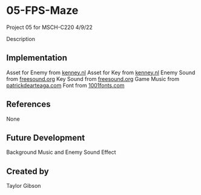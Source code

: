 # 05-FPS-Maze
Project 05 for MSCH-C220
4/9/22

Description

## Implementation
Asset for Enemy from [kenney.nl](https://kenney.nl/assets/blocky-characters)
Asset for Key from [kenney.nl](https://kenney.nl/assets/platformer-kit)
Enemy Sound from [freesound.org](https://freesound.org/people/freedomfightervictor/sounds/390531/)
Key Sound from [freesound.org](https://freesound.org/people/ProjectsU012/sounds/341695/)
Game Music from [patrickdearteaga.com](https://patrickdearteaga.com/royalty-free-music/)
Font from [1001fonts.com](https://www.1001fonts.com/pixel-fonts.html)

## References
None

## Future Development
Background Music and Enemy Sound Effect

## Created by
Taylor Gibson
